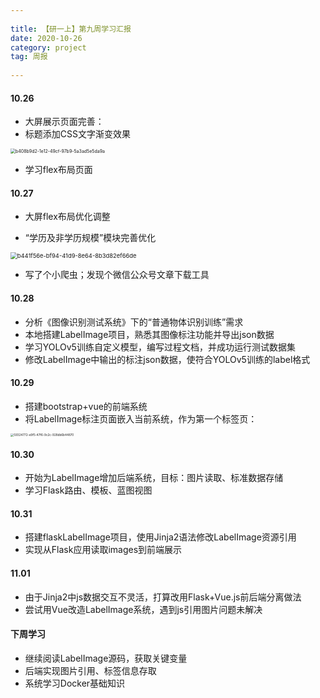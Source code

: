 ```yaml
---
 
title: 【研一上】第九周学习汇报
date: 2020-10-26
category: project
tag: 周报
 
---
```


#### 10.26

* 大屏展示页面完善：
* 标题添加CSS文字渐变效果

<img src="https://cdn.jsdelivr.net/gh/juaran/juaran.github.io@image/typora/b408b9d2-1e12-49cf-97b9-5a3ad5e5da9a.jpg" alt="b408b9d2-1e12-49cf-97b9-5a3ad5e5da9a" style="zoom:50%;" />

* 学习flex布局页面

#### 10.27

* 大屏flex布局优化调整

* “学历及非学历规模”模块完善优化

<img src="https://cdn.jsdelivr.net/gh/juaran/juaran.github.io@image/typora/b441f56e-bf94-41d9-8e64-8b3d82ef66de.jpg" alt="b441f56e-bf94-41d9-8e64-8b3d82ef66de" style="zoom: 67%;" />

* 写了个小爬虫；发现个微信公众号文章下载工具

#### 10.28

* 分析《图像识别测试系统》下的“普通物体识别训练”需求
* 本地搭建LabelImage项目，熟悉其图像标注功能并导出json数据
* 学习YOLOv5训练自定义模型，编写过程文档，并成功运行测试数据集
* 修改LabelImage中输出的标注json数据，使符合YOLOv5训练的label格式

#### 10.29

* 搭建bootstrap+vue的前端系统
* 将LabelImage标注页面嵌入当前系统，作为第一个标签页：

<img src="https://cdn.jsdelivr.net/gh/juaran/juaran.github.io@image/typora/59324772-e9f5-47f6-9c2c-928db6b44870.jpg" alt="59324772-e9f5-47f6-9c2c-928db6b44870" style="zoom: 33%;" />

#### 10.30

* 开始为LabelImage增加后端系统，目标：图片读取、标准数据存储
* 学习Flask路由、模板、蓝图视图

#### 10.31

* 搭建flaskLabelImage项目，使用Jinja2语法修改LabelImage资源引用
* 实现从Flask应用读取images到前端展示

#### 11.01

* 由于Jinja2中js数据交互不灵活，打算改用Flask+Vue.js前后端分离做法
* 尝试用Vue改造LabelImage系统，遇到js引用图片问题未解决

#### 下周学习

* 继续阅读LabelImage源码，获取关键变量
* 后端实现图片引用、标签信息存取
* 系统学习Docker基础知识